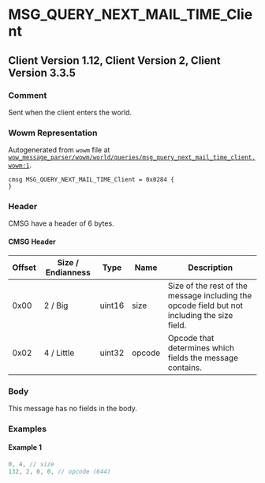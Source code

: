 # MSG_QUERY_NEXT_MAIL_TIME_Client

## Client Version 1.12, Client Version 2, Client Version 3.3.5

### Comment

Sent when the client enters the world.

### Wowm Representation

Autogenerated from `wowm` file at [`wow_message_parser/wowm/world/queries/msg_query_next_mail_time_client.wowm:1`](https://github.com/gtker/wow_messages/tree/main/wow_message_parser/wowm/world/queries/msg_query_next_mail_time_client.wowm#L1).
```rust,ignore
cmsg MSG_QUERY_NEXT_MAIL_TIME_Client = 0x0284 {
}
```
### Header

CMSG have a header of 6 bytes.

#### CMSG Header

| Offset | Size / Endianness | Type   | Name   | Description |
| ------ | ----------------- | ------ | ------ | ----------- |
| 0x00   | 2 / Big           | uint16 | size   | Size of the rest of the message including the opcode field but not including the size field.|
| 0x02   | 4 / Little        | uint32 | opcode | Opcode that determines which fields the message contains.|

### Body

This message has no fields in the body.

### Examples

#### Example 1

```c
0, 4, // size
132, 2, 0, 0, // opcode (644)
```

